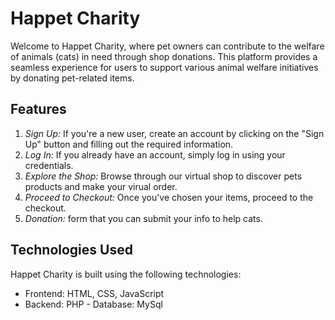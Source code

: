 # Happet Charity

Welcome to Happet Charity, where pet owners can contribute to the welfare of animals (cats) in need through shop donations. 
This platform provides a seamless experience for users to support various animal welfare initiatives by donating pet-related items.

## Features

1. *Sign Up:* If you're a new user, create an account by clicking on the "Sign Up" button and filling out the required information.
2. *Log In:* If you already have an account, simply log in using your credentials.
3. *Explore the Shop:* Browse through our virtual shop to discover pets products and make your virual order.
4. *Proceed to Checkout:* Once you've chosen your items, proceed to the checkout.
5. *Donation:* form that you can submit your info to help cats.

## Technologies Used

Happet Charity is built using the following technologies:

- Frontend: HTML, CSS, JavaScript
- Backend: PHP
- Database: MySql
